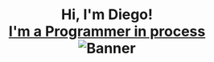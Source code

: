 <h1 align=center>Hi, I'm Diego! <br/><a href="https://github.com/Daggerdiego107"> I'm a Programmer in process</a>

<img align="center" alt="Banner" src="https://drive.google.com/file/d/1UcrjRtDrYka4bjavTBsVyRPucohGgy8J/view?usp=drive_link"/>
